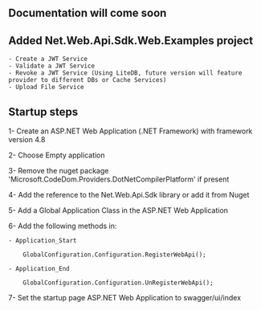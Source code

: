 Documentation will come soon
----------------------------

Added Net.Web.Api.Sdk.Web.Examples project
------------------------------------------
	- Create a JWT Service
	- Validate a JWT Service
	- Revoke a JWT Service (Using LiteDB, future version will feature provider to different DBs or Cache Services) 
	- Upload File Service
    
Startup steps
-------------

1- Create an ASP.NET Web Application (.NET Framework) with framework version 4.8

2- Choose Empty application

3- Remove the nuget package 'Microsoft.CodeDom.Providers.DotNetCompilerPlatform' if present

4- Add the reference to the Net.Web.Api.Sdk library or add it from Nuget

5- Add a Global Application Class in the ASP.NET Web Application 

6- Add the following methods in:

	- Application_Start
    
  		GlobalConfiguration.Configuration.RegisterWebApi();
        
	- Application_End
    
  		GlobalConfiguration.Configuration.UnRegisterWebApi();
        
7- Set the startup page ASP.NET Web Application to swagger/ui/index




